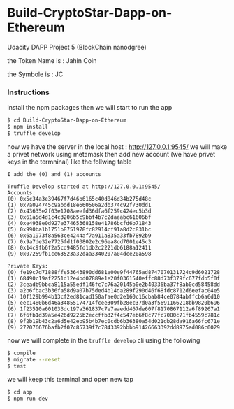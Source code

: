 # Build-CryptoStar-Dapp-on-Ethereum
Udacity DAPP Project 5 (BlockChain nanodgree)

the Token Name is : Jahin Coin

the Symbole is : JC

### Instructions
install the npm packages then we will start to run the app
```sh
$ cd Build-CryptoStar-Dapp-on-Ethereum
$ npm install 
$ truffle develop
```
now we have the server in the local host : http://127.0.0.1:9545/ 
we will make a privet network using metamask then add new account (we have privet keys in the termninal) like the follwing table

``I add the (0) and (1) accounts``
```
Truffle Develop started at http://127.0.0.1:9545/
Accounts:
(0) 0x5c34a3e39467f7d46b6165c40d846d34b275d48c
(1) 0x7a024745c9abdd18e660506a2db374c92f730dd1
(2) 0x43635e2f03e1708aeefd36dfa6f259c424ec5b3d
(3) 0x61a5d4d1c4c3206b5c9bbf4b7c2daeabc61606bf
(4) 0xe4938e0d927e37465368158e41786bcfd6b71843
(5) 0x990ba1b1751b8751978fc82914cf91a8d2c831bc
(6) 0x6a1973f8a563ce4244af7a911a835a33fb7892b9
(7) 0x9a7de32e7725fd1f03802e2c96ea8cd7001e45c3
(8) 0x14c9fb6f2a5cd9485fd1db2c2221db6188a12411
(9) 0x07259fb1ce63523a32daa3340207a04dce20a598

Private Keys:
(0) fe19c7d71888ffe53643890dd681e00e9f44765ad8747070131724c9d6021728
(1) 68490c19af2251d12e4bd07889e1e20f0361540effc88d73f379fc677fdb5f0f
(2) 3ceadb9bbca8115a55edf146fc7c76a20145b0e2b40336ba37f8ab0cd58458dd
(3) a2b6fbac3b36fa58d9a07b75ded4b14da289f290d46f68fdc8712d6eefac04e5
(4) 10f129b994b13cf2ed81cad150afae0d2e160c16cbab84ce0784abffcb6a6d10
(5) eec1480b6d46a34855174714fcee309fb28ec37d0a3f5691166218bb9820b696
(6) 1f23510a601033dc197a361837c7e7aaedd467de607f8170867112a6f89267a1
(7) 6f6fb1d39a5e426d9225b2eccffb32f4c547eb6f8c77fc7080c71fb4559c781c
(8) 9f2b19b43c2a6d5e42eb95b4b7ec0cdb6b36380a54d021db28da916a66fc671e
(9) 272076676bafb2f07c85739f7c7843392bbbb91426663392dd8975ad086c0029
```
now we will complete in the `truffle develop` cli using the following 
```sh
$ compile
$ migrate --reset
$ test
```
we will keep this terminal and open new tap 
```sh
$ cd app
$ npm run dev
```

